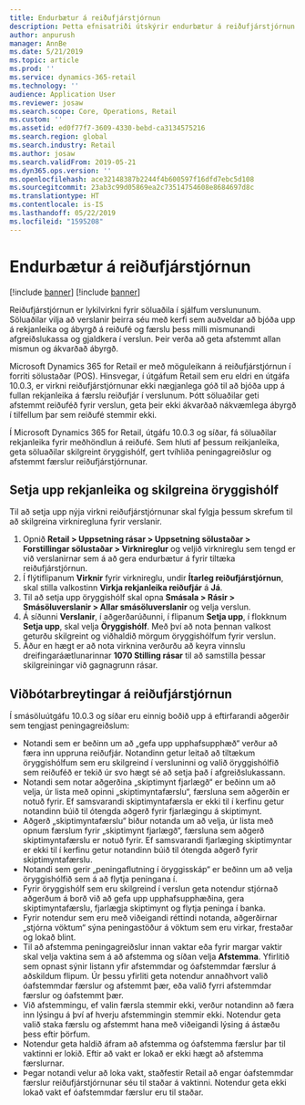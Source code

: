 ```yaml
---
title: Endurbætur á reiðufjárstjórnun
description: Þetta efnisatriði útskýrir endurbætur á reiðufjárstjórnun á sölustað fyrir Dynamics 365 for Retail.
author: anpurush
manager: AnnBe
ms.date: 5/21/2019
ms.topic: article
ms.prod: ''
ms.service: dynamics-365-retail
ms.technology: ''
audience: Application User
ms.reviewer: josaw
ms.search.scope: Core, Operations, Retail
ms.custom: ''
ms.assetid: ed0f77f7-3609-4330-bebd-ca3134575216
ms.search.region: global
ms.search.industry: Retail
ms.author: josaw
ms.search.validFrom: 2019-05-21
ms.dyn365.ops.version: ''
ms.openlocfilehash: ace32148387b2244f4b600597f16dfd7ebc5d108
ms.sourcegitcommit: 23ab3c99d05869ea2c73514754608e8684697d8c
ms.translationtype: HT
ms.contentlocale: is-IS
ms.lasthandoff: 05/22/2019
ms.locfileid: "1595208"
---
```

# <a name="cash-management-improvements"></a>Endurbætur á reiðufjárstjórnun

[!include [banner](includes/banner.md)]
[!include [banner](../includes/preview-banner.md)]

Reiðufjárstjórnun er lykilvirkni fyrir söluaðila í sjálfum verslununum. Söluaðilar vilja að verslanir þeirra séu með kerfi sem auðveldar að bjóða upp á rekjanleika og ábyrgð á reiðufé og færslu þess milli mismunandi afgreiðslukassa og gjaldkera í verslun. Þeir verða að geta afstemmt allan mismun og ákvarðað ábyrgð.

Microsoft Dynamics 365 for Retail er með möguleikann á reiðufjárstjórnun í forriti sölustaðar (POS). Hinsvegar, í útgáfum Retail sem eru eldri en útgáfa 10.0.3, er virkni reiðufjárstjórnunar ekki nægjanlega góð til að bjóða upp á fullan rekjanleika á færslu reiðufjár í verslunum. Þótt söluaðilar geti afstemmt reiðuféð fyrir verslun, geta þeir ekki ákvarðað nákvæmlega ábyrgð í tilfellum þar sem reiðufé stemmir ekki.

Í Microsoft Dynamics 365 for Retail, útgáfu 10.0.3 og síðar, fá söluaðilar rekjanleika fyrir meðhöndlun á reiðufé. Sem hluti af þessum reikjanleika, geta söluaðilar skilgreint öryggishólf, gert tvíhliða peningagreiðslur og afstemmt færslur reiðufjárstjórnunar.

## <a name="set-up-traceability-and-define-safes"></a>Setja upp rekjanleika og skilgreina öryggishólf

Til að setja upp nýja virkni reiðufjárstjórnunar skal fylgja þessum skrefum til að skilgreina virkniregluna fyrir verslanir.

1. Opnið **Retail \> Uppsetning rásar \> Uppsetning sölustaðar \> Forstillingar sölustaðar \> Virknireglur** og veljið virknireglu sem tengd er við verslanirnar sem á að gera endurbætur á fyrir tiltæka reiðufjárstjórnun.
2. Í flýtiflipanum **Virknir** fyrir virknireglu, undir **Ítarleg reiðufjárstjórnun**, skal stilla valkostinn **Virkja rekjanleika reiðufjár** á **Já**.
3. Til að setja upp öryggishólf skal opna **Smásala \> Rásir \> Smásöluverslanir \> Allar smásöluverslanir** og velja verslun.
4. Á síðunni **Verslanir**, í aðgerðarúðunni, í flipanum **Setja upp**, í flokknum **Setja upp**, skal velja **Öryggishólf**. Með því að nota þennan valkost geturðu skilgreint og viðhaldið mörgum öryggishólfum fyrir verslun.
4. Áður en hægt er að nota virknina verðurðu að keyra vinnslu dreifingaráætlunarinnar **1070 Stilling rásar** til að samstilla þessar skilgreiningar við gagnagrunn rásar.

## <a name="additional-cash-management-changes"></a>Viðbótarbreytingar á reiðufjárstjórnun

Í smásöluútgáfu 10.0.3 og síðar eru einnig boðið upp á eftirfarandi aðgerðir sem tengjast peningagreiðslum:

- Notandi sem er beðinn um að „gefa upp upphafsupphæð“ verður að færa inn uppruna reiðufjár. Notandinn getur leitað að tiltækum öryggishólfum sem eru skilgreind í versluninni og valið öryggishólfið sem reiðuféð er tekið úr svo hægt sé að setja það í afgreiðslukassann.
- Notandi sem notar aðgerðina „skiptimynt fjarlægð“ er beðinn um að velja, úr lista með opinni „skiptimyntafærslu“, færsluna sem aðgerðin er notuð fyrir. Ef samsvarandi skiptimyntafærsla er ekki til í kerfinu getur notandinn búið til ótengda aðgerð fyrir fjarlægingu á skiptimynt.
- Aðgerð „skiptimyntafærslu“ biður notanda um að velja, úr lista með opnum færslum fyrir „skiptimynt fjarlægð“, færsluna sem aðgerð skiptimyntafærslu er notuð fyrir. Ef samsvarandi fjarlæging skiptimyntar er ekki til í kerfinu getur notandinn búið til ótengda aðgerð fyrir skiptimyntafærslu.
- Notandi sem gerir „peningaflutning í öryggisskáp“ er beðinn um að velja öryggishólfið sem á að flytja peningana í.
- Fyrir öryggishólf sem eru skilgreind í verslun geta notendur stjórnað aðgerðum á borð við að gefa upp upphafsupphæðina, gera skiptimyntafærslu, fjarlægja skiptimynt og flytja peninga í banka.
- Fyrir notendur sem eru með viðeigandi réttindi notanda, aðgerðirnar „stjórna vöktum“ sýna peningastöður á vöktum sem eru virkar, frestaðar og lokað blint.
- Til að afstemma peningagreiðslur innan vaktar eða fyrir margar vaktir skal velja vaktina sem á að afstemma og síðan velja **Afstemma**. Yfirlitið sem opnast sýnir listann yfir afstemmdar og óafstemmdar færslur á aðskildum flipum. Úr þessu yfirliti geta notendur annaðhvort valið óafstemmdar færslur og afstemmt þær, eða valið fyrri afstemmdar færslur og óafstemmt þær.
- Við afstemmingu, ef valin færsla stemmir ekki, verður notandinn að færa inn lýsingu á því af hverju afstemmingin stemmir ekki. Notendur geta valið staka færslu og afstemmt hana með viðeigandi lýsing á ástæðu þess eftir þörfum.
- Notendur geta haldið áfram að afstemma og óafstemma færslur þar til vaktinni er lokið. Eftir að vakt er lokað er ekki hægt að afstemma færslurnar.
- Þegar notandi velur að loka vakt, staðfestir Retail að engar óafstemmdar færslur reiðufjárstjórnunar séu til staðar á vaktinni. Notendur geta ekki lokað vakt ef óafstemmdar færslur eru til staðar.
